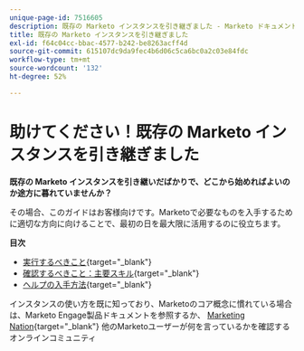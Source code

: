 ```yaml
---
unique-page-id: 7516605
description: 既存の Marketo インスタンスを引き継ぎました - Marketo ドキュメント - 製品ドキュメント
title: 既存の Marketo インスタンスを引き継ぎました
exl-id: f64c04cc-bbac-4577-b242-be8263acff4d
source-git-commit: 615107dc9da9fec4b6d06c5ca6bc0a2c03e84fdc
workflow-type: tm+mt
source-wordcount: '132'
ht-degree: 52%

---
```


# 助けてください！既存の Marketo インスタンスを引き継ぎました

**既存の Marketo インスタンスを引き継いだばかりで、どこから始めればよいのか途方に暮れていませんか？**

その場合、このガイドはお客様向けです。Marketoで必要なものを入手するために適切な方向に向けることで、最初の日を最大限に活用するのに役立ちます。

**目次**

* [実行するべきこと](/help/marketo/getting-started/inheriting-a-marketo-instance/items-to-check-off.md){target="_blank"}
* [確認するべきこと：主要スキル](/help/marketo/getting-started/inheriting-a-marketo-instance/things-to-review-core-skills.md){target="_blank"}
* [ヘルプの入手方法](/help/marketo/getting-started/inheriting-a-marketo-instance/ways-to-get-help.md){target="_blank"}

インスタンスの使い方を既に知っており、Marketoのコア概念に慣れている場合は、Marketo Engage製品ドキュメントを参照するか、 [Marketing Nation](https://nation.marketo.com/){target="_blank"} 他のMarketoユーザーが何を言っているかを確認するオンラインコミュニティ
